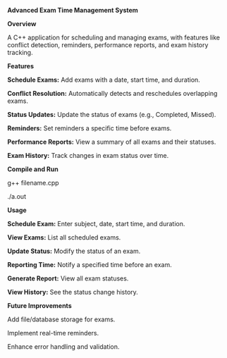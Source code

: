 
**Advanced Exam Time Management System**

**Overview**

A C++ application for scheduling and managing exams, with features like conflict detection, reminders, performance reports, and exam history tracking.

**Features**

**Schedule Exams:** Add exams with a date, start time, and duration.

**Conflict Resolution:** Automatically detects and reschedules overlapping exams.

**Status Updates:** Update the status of exams (e.g., Completed, Missed).

**Reminders:** Set reminders a specific time before exams.

**Performance Reports:** View a summary of all exams and their statuses.

**Exam History:** Track changes in exam status over time.


**Compile and Run**

g++ filename.cpp

./a.out

**Usage**

**Schedule Exam:** Enter subject, date, start time, and duration.

**View Exams:** List all scheduled exams.

**Update Status:** Modify the status of an exam.

**Reporting Time:** Notify a specified time before an exam.

**Generate Report:** View all exam statuses.

**View History:** See the status change history.

**Future Improvements**

Add file/database storage for exams.

Implement real-time reminders.

Enhance error handling and validation.

